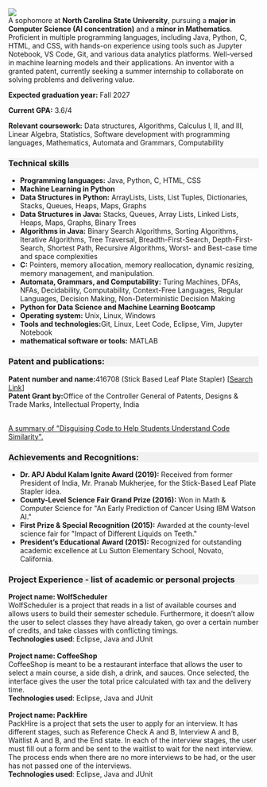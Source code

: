 
<img src="https://readme-typing-svg.herokuapp.com/?font=Righteous&size=25&vCenter=true&width=500&height=70&duration=4000&lines=I'm+Suyash+!+✨;"/>
<br>
A sophomore at <b>North Carolina State University</b>, pursuing a <b>major in Computer Science (AI concentration)</b> and a <b>minor in Mathematics</b>. Proficient in multiple programming languages, including Java, Python, C, HTML, and CSS, with hands-on experience using tools such as Jupyter Notebook, VS Code, Git, and various data analytics platforms. Well-versed in machine learning models and their applications. An inventor with a granted patent, currently seeking a summer internship to collaborate on solving problems and delivering value.
<p><b>Expected graduation year:</b> Fall 2027</p>
<p><b>Current GPA:</b> 3.6/4</p>
<p>
<b>Relevant coursework:</b>
Data structures, Algorithms, Calculus I, II, and III, Linear Algebra, Statistics, Software development with programming languages, Mathematics, Automata and Grammars, Computability
</p>

<!--
<h1></h1>
<p align="center">
<a href="#">
    <img src="https://skillicons.dev/icons?i=c,python,java,github,html,css,js,ts,vscode&theme=light&perline=10" style="display: block; margin: auto;" />
</a>
<br>
<a href="#"><img src="https://skillicons.dev/icons?i=figma,idea,java" /></a>
</p>

<a href="https://skillicons.dev">
  <img src="https://skillicons.dev/icons?i=java,python,c,cpp,html,css,ai,github,linux,leetcode,eclipse,vim,jupyter,matlab" />
</a>
-->

<h3 style="background-color: #f1f1f1; print-color-adjust: exact; -webkit-print-color-adjust: exact;">Technical skills</h3>
<ul class="no-bullets">
<li><b>Programming languages:</b> Java, Python, C, HTML, CSS</li>
<li><b>Machine Learning in Python</b></li>
<li><b>Data Structures in Python:</b> ArrayLists, Lists, List Tuples, Dictionaries, Stacks, Queues, Heaps, Maps, Graphs</li>
<li><b>Data Structures in Java:</b> Stacks, Queues, Array Lists, Linked Lists, Heaps, Maps, Graphs, Binary Trees</li>
<li><b>Algorithms in Java:</b> Binary Search Algorithms, Sorting Algorithms, Iterative Algorithms, Tree Traversal, Breadth-First-Search, Depth-First-Search, Shortest Path, Recursive Algorithms, Worst- and Best-case time and space complexities</li>
<li><b>C:</b> Pointers, memory allocation, memory reallocation, dynamic resizing, memory management, and manipulation.</li>
<li><b>Automata, Grammars, and Computability:</b> Turing Machines, DFAs, NFAs, Decidability, Computability, Context-Free Languages, Regular Languages, Decision Making, Non-Deterministic Decision Making</li>
<li><b>Python for Data Science and Machine Learning Bootcamp </b></li>
<li><b>Operating system:</b> Unix, Linux, Windows</li>
<li><b>Tools and technologies:</b>Git, Linux, Leet Code, Eclipse, Vim, Jupyter Notebook</li>
<li><b>mathematical software or tools:</b> MATLAB</li>
</ul>

<h3 style="background-color: #f1f1f1; print-color-adjust: exact; -webkit-print-color-adjust: exact;">Patent and publications:</h3>
<b>Patent number and name:</b>416708 (Stick Based Leaf Plate Stapler) [<a href="https://iprsearch.ipindia.gov.in/PublicSearch/PublicationSearch/Eregister" target="_blank" rel="noopener noreferrer">Search Link</a>]<br>
<b>Patent Grant by:</b>Office of the Controller General of Patents, Designs & Trade Marks, Intellectual Property, India<br>
<p>
<br>
<a href="https://www.linkedin.com/posts/suyash-patel-9246a4266_pdf-disguising-code-to-help-students-understand-activity-7228177049264295937-NqFP?utm_source=share&utm_medium=member_desktop&rcm=ACoAAAmKM3cBFMOcMb6Qawas6W6JgQaYJix3-XU" target="_blank" rel="noopener noreferrer">A summary of "Disguising Code to Help Students Understand Code Similarity".</a>
</p>

<h3 style="background-color: #f1f1f1; print-color-adjust: exact; -webkit-print-color-adjust: exact;">Achievements and Recognitions:</h3>
<ul class="no-bullets">
<li><b>Dr. APJ Abdul Kalam Ignite Award (2019):</b> Received from former President of India, Mr. Pranab Mukherjee, for the Stick-Based Leaf Plate Stapler idea.</li>
<li><b>County-Level Science Fair Grand Prize (2016):</b> Won in Math & Computer Science for "An Early Prediction of Cancer Using IBM Watson AI."</li>
<li><b>First Prize & Special Recognition (2015):</b> Awarded at the county-level science fair for "Impact of Different Liquids on Teeth."</li>
<li><b>President’s Educational Award (2015):</b> Recognized for outstanding academic excellence at Lu Sutton Elementary School, Novato, California.</li>
</ul>

<h3 style="background-color: #f1f1f1; print-color-adjust: exact; -webkit-print-color-adjust: exact;">Project Experience - list of academic or personal projects</h3>
<b>Project name: WolfScheduler</b><br>
WolfScheduler is a project that reads in a list of available courses and allows users to build their semester schedule. 
Furthermore, it doesn’t allow the user to select classes they have already taken, go over a certain number of credits, 
and take classes with conflicting timings.<br>
<b>Technologies used</b>: Eclipse, Java and JUnit<br><br>
<b>Project name: CoffeeShop</b><br>
CoffeeShop is meant to be a restaurant interface that allows the user to select a main course, a side dish, a drink, and sauces. 
Once selected, the interface gives the user the total price calculated with tax and the delivery time.<br>
<b>Technologies used</b>: Eclipse, Java and JUnit<br><br>
<b>Project name: PackHire</b><br>
PackHire is a project that sets the user to apply for an interview. It has different stages, such as Reference Check A and B, 
Interview A and B, Waitlist A and B, and the End state. In each of the interview stages, 
the user must fill out a form and be sent to the waitlist to wait for the next interview. 
The process ends when there are no more interviews to be had, or the user has not passed one of the interviews.<br>
<b>Technologies used</b>: Eclipse, Java and JUnit<br><br>	
